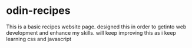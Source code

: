 # odin-recipes
This is a basic recipes website page.
designed this in order to getinto web development and enhance my skills.
will keep improving this as i keep learning css and javascript
